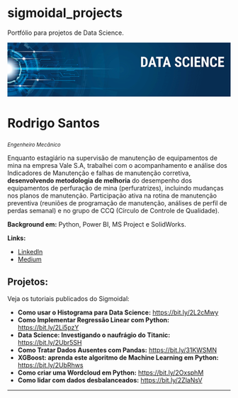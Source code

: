 # sigmoidal_projects
Portfólio para projetos de Data Science.

<p align="center">
  <img src="banner.png" >
</p>

# Rodrigo Santos
<sub>*Engenheiro Mecânico*</sub>

Enquanto estagiário na supervisão de manutenção de equipamentos de mina na empresa Vale S.A, trabalhei com o acompanhamento e análise dos Indicadores de Manutenção e falhas de manutenção corretiva, **desenvolvendo metodologia de melhoria** do desempenho dos equipamentos de perfuração de mina (perfuratrizes), incluindo mudanças nos planos de manutenção. Participação ativa na rotina de manutenção preventiva (reuniões de programação de manutenção, análises de perfil de perdas semanal) e no grupo de CCQ (Círculo de Controle de Qualidade).

**Background em:** Python, Power BI, MS Project e SolidWorks.

**Links:**
* [LinkedIn](https://www.linkedin.com/in/rodrigo-santos-engmec/)
* [Medium](https://medium.com/@rrsantos)


## Projetos:
Veja os tutoriais publicados do Sigmoidal:

* **Como usar o Histograma para Data Science:** https://bit.ly/2L2cMwy
* **Como Implementar Regressão Linear com Python:** https://bit.ly/2Li5pzY
* **Data Science: Investigando o naufrágio do Titanic:** https://bit.ly/2Ubr5SH
* **Como Tratar Dados Ausentes com Pandas:** https://bit.ly/31KWSMN
* **XGBoost: aprenda este algoritmo de Machine Learning em Python:** https://bit.ly/2UbRhws
* **Como criar uma Wordcloud em Python:** https://bit.ly/2OxsphM
* **Como lidar com dados desbalanceados:** https://bit.ly/2ZlaNsV

---




